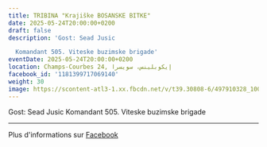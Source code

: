 ```yaml
---
title: TRIBINA "Krajiške BOSANSKE BITKE"
date: 2025-05-24T20:00:00+0200
draft: false
description: 'Gost: Sead Jusic

  Komandant 505. Viteske buzimske brigade'
eventDate: 2025-05-24T20:00:00+0200
location: Champs-Courbes 24, ‏إيكوبلينس‏، ‏سويسرا‏
facebook_id: '1181399717069140'
weight: 30
image: https://scontent-atl3-1.xx.fbcdn.net/v/t39.30808-6/497910328_1007825038144762_7375653666811415510_n.jpg?_nc_cat=110&ccb=1-7&_nc_sid=9e60e4&_nc_ohc=F7i8Ml5QhEsQ7kNvwE2bb7I&_nc_oc=AdltYovI_L1T9G2QRbxpz5zq8_IuRZQ_P9XNaUO-0bJvN6nAx5Sq7IODrKr68omSNIE&_nc_zt=23&_nc_ht=scontent-atl3-1.xx&edm=ABTKTjYEAAAA&_nc_gid=09NMjOapIY-gCU3CFlNpUQ&oh=00_AfQHLwYMbL8uM0Yb9RJB3PuvlSDG5lC_PKXR3dXnHdF-SQ&oe=687B842F
---
```


Gost: Sead Jusic
Komandant 505. Viteske buzimske brigade

---

Plus d'informations sur [Facebook](https://facebook.com/events/1181399717069140)